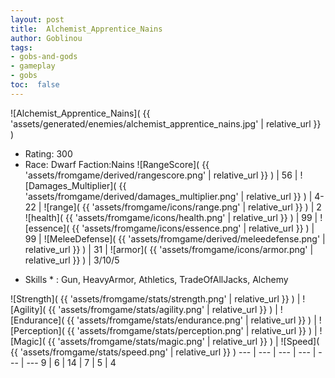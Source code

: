 ```yaml
---
layout: post
title:  Alchemist_Apprentice_Nains
author: Goblinou
tags:
- gobs-and-gods
- gameplay
- gobs
toc:  false
---
```


![Alchemist_Apprentice_Nains]( {{ 'assets/generated/enemies/alchemist_apprentice_nains.jpg' | relative_url }} )
- Rating: 300
- Race: Dwarf  Faction:Nains
![RangeScore]( {{ 'assets/fromgame/derived/rangescore.png' | relative_url }} ) | 56 | ![Damages_Multiplier]( {{ 'assets/fromgame/derived/damages_multiplier.png' | relative_url }} ) | 4-22 | ![range]( {{ 'assets/fromgame/icons/range.png' | relative_url }} ) | 2
![health]( {{ 'assets/fromgame/icons/health.png' | relative_url }} ) | 99 | ![essence]( {{ 'assets/fromgame/icons/essence.png' | relative_url }} ) | 99 | ![MeleeDefense]( {{ 'assets/fromgame/derived/meleedefense.png' | relative_url }} ) | 31 | ![armor]( {{ 'assets/fromgame/icons/armor.png' | relative_url }} ) | 3/10/5
* Skills * : Gun, HeavyArmor, Athletics, TradeOfAllJacks, Alchemy

![Strength]( {{ 'assets/fromgame/stats/strength.png' | relative_url }} ) | ![Agility]( {{ 'assets/fromgame/stats/agility.png' | relative_url }} ) | ![Endurance]( {{ 'assets/fromgame/stats/endurance.png' | relative_url }} ) | ![Perception]( {{ 'assets/fromgame/stats/perception.png' | relative_url }} ) | ![Magic]( {{ 'assets/fromgame/stats/magic.png' | relative_url }} ) | ![Speed]( {{ 'assets/fromgame/stats/speed.png' | relative_url }} )
--- | --- | --- | --- | --- | ---
9 | 6 | 14 | 7 | 5 | 4
